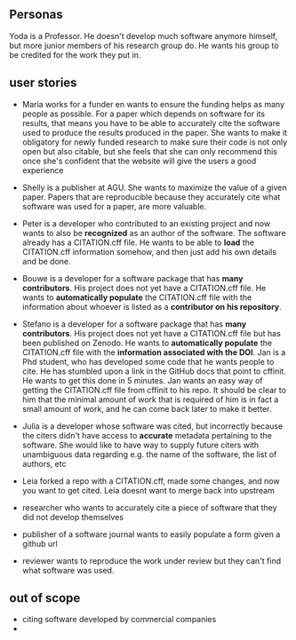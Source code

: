 ## Personas

Yoda is a Professor. He doesn't develop much software anymore himself, but more junior members of his research group do. He wants his group to be credited for the work they put in.




## user stories

- Maria works for a funder en wants to ensure the funding helps as many people as possible. For a paper which depends on software for its results, that means you have to be able to accurately cite the software used to produce the results produced in the paper. She wants to make it obligatory for newly funded research to make sure their code is not only open but also citable, but she feels that she can only recommend this once she's confident that the website will give the users a good experience
- Shelly is a publisher at AGU. She wants to maximize the value of a given paper. Papers that are reproducible because they accurately cite what software was used for a paper, are more valuable.
- Peter is a developer who contributed to an existing project and now wants to also be **recognized** as an author of the software. The software already has a CITATION.cff file. He wants to be able to **load** the CITATION.cff information somehow, and then just add his own details and be done.
- Bouwe is a developer for a software package that has **many contributors**. His project does not yet have a CITATION.cff file. He wants to **automatically populate** the CITATION.cff file with the information about whoever is listed as a **contributor on his repository**.
- Stefano is a developer for a software package that has **many contributors**. His project does not yet have a CITATION.cff file but has been published on Zenodo. He wants to **automatically populate** the CITATION.cff file with the **information associated with the DOI**.
Jan is a Phd student, who has developed some code that he wants people to cite. He has stumbled upon a link in the GitHub docs that point to cffinit. He wants to get this done in 5 minutes. Jan wants an easy way of getting the CITATION.cff file from cffinit to his repo. It should be clear to him that the minimal amount of work that is required of him is in fact a small amount of work, and he can come back later to make it better.
- Julia is a developer whose software was cited, but incorrectly because the citers didn't have access to **accurate** metadata pertaining to the software. She would like to have way to supply future citers with unambiguous data regarding e.g. the name of the software, the list of authors, etc


- Leia forked a repo with a CITATION.cff, made some changes, and now you want to get cited. Leia doesnt want to merge back into upstream

- researcher who wants to accurately cite a piece of software that they did not develop themselves
- publisher of a software journal wants to easily populate a form given a github url


- reviewer wants to reproduce the work under review but they can't find what software was used.



## out of scope

- citing software developed by commercial companies
- 

